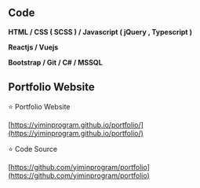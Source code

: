 ## Code

**HTML  /  CSS ( SCSS )  /  Javascript ( jQuery , Typescript )**

**Reactjs / Vuejs**

**Bootstrap / Git / C# / MSSQL**

## Portfolio Website

:star: Portfolio Website 

[https://yiminprogram.github.io/portfolio/](https://yiminprogram.github.io/portfolio/)

:star: Code Source 

[https://github.com/yiminprogram/portfolio](https://github.com/yiminprogram/portfolio)

